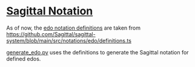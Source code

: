 # [Sagittal Notation](https://sagittal.org/)

As of now, the [edo notation definitions](./edo_definitions.json) are taken from https://github.com/Sagittal/sagittal-system/blob/main/src/notations/edo/definitions.ts

[generate_edo.py](./generate_edo.py) uses the definitions to generate the Sagittal notation for defined edos.